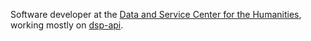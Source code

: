 Software developer at the [Data and Service Center for the Humanities](https://dasch.swiss/), working mostly on [dsp-api](https://github.com/dasch-swiss/dsp-api).
